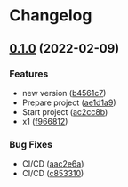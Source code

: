 # Changelog

## [0.1.0](https://github.com/mauriciolauffer/github-action-test-02/compare/v0.0.2...v0.1.0) (2022-02-09)


### Features

* new version ([b4561c7](https://github.com/mauriciolauffer/github-action-test-02/commit/b4561c74af8b29f75fde0c821c4dceca6736a20e))
* Prepare project ([ae1d1a9](https://github.com/mauriciolauffer/github-action-test-02/commit/ae1d1a9e57c9d2b810c32eeb87059292437c0fb2))
* Start project ([ac2cc8b](https://github.com/mauriciolauffer/github-action-test-02/commit/ac2cc8b6b7cf2c019f9992ab156167c00e733026))
* x1 ([f966812](https://github.com/mauriciolauffer/github-action-test-02/commit/f9668122f759a4927e4bdae2f6cbc8164692f13a))


### Bug Fixes

* CI/CD ([aac2e6a](https://github.com/mauriciolauffer/github-action-test-02/commit/aac2e6a35e322a1cf7ff61967564e8a9e4414ff2))
* CI/CD ([c853310](https://github.com/mauriciolauffer/github-action-test-02/commit/c8533106020bfc89aa2e72fdb38f2653caa546a2))
